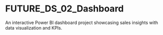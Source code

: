 # FUTURE_DS_02_Dashboard
An interactive Power BI dashboard project showcasing sales insights with data visualization and KPIs.
